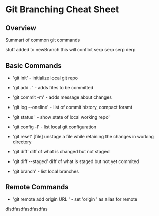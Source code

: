 # Git Branching Cheat Sheet

 ## Overview 
 Summart of common git commands

 stuff added to newBranch 
 this will conflict 
 serp serp 
 serp derp

 

## Basic Commands 
* 'git init' - initialize local git repo

* 'git add . ' - adds files to be committed 

* 'git commit -m' - adds message about changes

* 'git log --oneline' - list of commit history, compact foramt 

* 'git status ' - show state of local working repo'

* 'git config -l' - list local git configuration

* 'git reset' [file]
unstage a file while retaining the changes in working directory

* 'git diff'
diff of what is changed but not staged

* 'git diff --staged'
diff of what is staged but not yet commited

* 'git branch' - list local branches

## Remote Commands

* 'git remote add origin URL ' - set 'origin ' as alias for remote




dlsdfasdfasdfasdfas